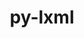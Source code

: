---
title: "py-lxml"
layout: cache
categories: [package, develop]
meta: {"versions": ["5.3.0"], "compilers": ["gcc@=11.4.0"], "oss": ["ubuntu22.04"], "platforms": ["linux"], "targets": ["x86_64_v3"], "stacks": ["e4s", "root"], "num_specs": 6, "num_specs_by_stack": {"e4s": 6, "root": 6}}
spec_details: [{"hash": "luez2i6kh3zwmyjrxwghr7nxe4mch3ej", "compiler": "gcc@=11.4.0", "versions": ["5.3.0"], "os": "ubuntu22.04", "platform": "linux", "target": "x86_64_v3", "variants": ["build_system=python_pip", "~cssselect", "~html5", "~htmlsoup"], "stacks": ["e4s", "root"], "size": "-", "tarball": "https://binaries.spack.io/develop/build_cache/linux-ubuntu22.04-x86_64_v3/gcc-11.4.0/py-lxml-5.3.0/linux-ubuntu22.04-x86_64_v3-gcc-11.4.0-py-lxml-5.3.0-luez2i6kh3zwmyjrxwghr7nxe4mch3ej.spack"}, {"hash": "j5trd3vv3lltzspmjeiakgaghcfob7pm", "compiler": "gcc@=11.4.0", "versions": ["5.3.0"], "os": "ubuntu22.04", "platform": "linux", "target": "x86_64_v3", "variants": ["build_system=python_pip", "~cssselect", "~html5", "~htmlsoup"], "stacks": ["e4s", "root"], "size": "-", "tarball": "https://binaries.spack.io/develop/build_cache/linux-ubuntu22.04-x86_64_v3/gcc-11.4.0/py-lxml-5.3.0/linux-ubuntu22.04-x86_64_v3-gcc-11.4.0-py-lxml-5.3.0-j5trd3vv3lltzspmjeiakgaghcfob7pm.spack"}, {"hash": "wecm23psqbx2upt4vfmr645cg4lgduho", "compiler": "gcc@=11.4.0", "versions": ["5.3.0"], "os": "ubuntu22.04", "platform": "linux", "target": "x86_64_v3", "variants": ["build_system=python_pip", "~cssselect", "~html5", "~htmlsoup"], "stacks": ["e4s", "root"], "size": "-", "tarball": "https://binaries.spack.io/develop/build_cache/linux-ubuntu22.04-x86_64_v3/gcc-11.4.0/py-lxml-5.3.0/linux-ubuntu22.04-x86_64_v3-gcc-11.4.0-py-lxml-5.3.0-wecm23psqbx2upt4vfmr645cg4lgduho.spack"}, {"hash": "f25qdtbnpquvuixien7myqcvfrdksrpy", "compiler": "gcc@=11.4.0", "versions": ["5.3.0"], "os": "ubuntu22.04", "platform": "linux", "target": "x86_64_v3", "variants": ["build_system=python_pip", "~cssselect", "~html5", "~htmlsoup"], "stacks": ["e4s", "root"], "size": "-", "tarball": "https://binaries.spack.io/develop/build_cache/linux-ubuntu22.04-x86_64_v3/gcc-11.4.0/py-lxml-5.3.0/linux-ubuntu22.04-x86_64_v3-gcc-11.4.0-py-lxml-5.3.0-f25qdtbnpquvuixien7myqcvfrdksrpy.spack"}, {"hash": "itw4fxbtja47s2wo6ozj54ipnn3mof4x", "compiler": "gcc@=11.4.0", "versions": ["5.3.0"], "os": "ubuntu22.04", "platform": "linux", "target": "x86_64_v3", "variants": ["build_system=python_pip", "~cssselect", "~html5", "~htmlsoup"], "stacks": ["e4s", "root"], "size": "-", "tarball": "https://binaries.spack.io/develop/build_cache/linux-ubuntu22.04-x86_64_v3/gcc-11.4.0/py-lxml-5.3.0/linux-ubuntu22.04-x86_64_v3-gcc-11.4.0-py-lxml-5.3.0-itw4fxbtja47s2wo6ozj54ipnn3mof4x.spack"}, {"hash": "djlvvjkwc5pyehiflzqjtaakm4hmtzq6", "compiler": "gcc@=11.4.0", "versions": ["5.3.0"], "os": "ubuntu22.04", "platform": "linux", "target": "x86_64_v3", "variants": ["build_system=python_pip", "~cssselect", "~html5", "~htmlsoup"], "stacks": ["e4s", "root"], "size": "-", "tarball": "https://binaries.spack.io/develop/build_cache/linux-ubuntu22.04-x86_64_v3/gcc-11.4.0/py-lxml-5.3.0/linux-ubuntu22.04-x86_64_v3-gcc-11.4.0-py-lxml-5.3.0-djlvvjkwc5pyehiflzqjtaakm4hmtzq6.spack"}]
---